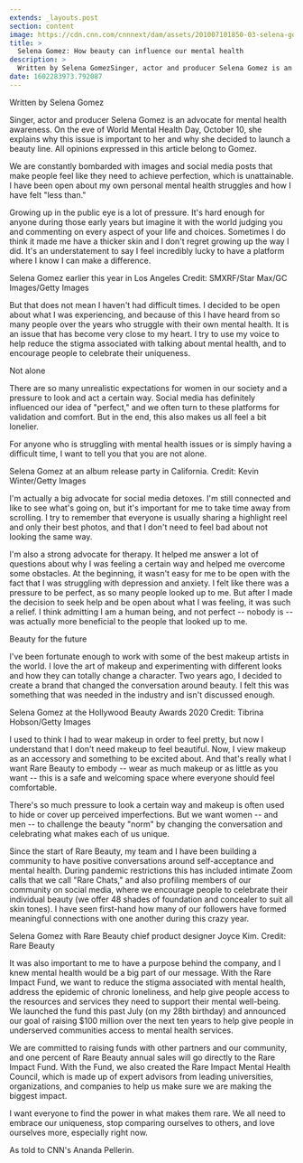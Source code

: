 ```yaml
--- 
extends: _layouts.post 
section: content 
image: https://cdn.cnn.com/cnnnext/dam/assets/201007101850-03-selena-gomez-mental-health-rare-beauty-super-tease.jpg 
title: > 
  Selena Gomez: How beauty can influence our mental health 
description: > 
  Written by Selena GomezSinger, actor and producer Selena Gomez is an advocate for mental health awareness.I have been open about my own personal mental health struggles and how I have felt "less than."For anyone who is struggling with mental health issues or is simply having a difficult time, I want to tell you that you are not alone.Since the start of Rare Beauty, my team and I have been building a community to have positive conversations around self-acceptance and mental health.Selena Gomez with Rare Beauty chief product designer Joyce Kim. 
date: 1602283973.792087 
--- 
```

Written by Selena Gomez

Singer, actor and producer Selena Gomez is an advocate for mental health awareness. On the eve of World Mental Health Day, October 10, she explains why this issue is important to her and why she decided to launch a beauty line. All opinions expressed in this article belong to Gomez.

We are constantly bombarded with images and social media posts that make people feel like they need to achieve perfection, which is unattainable. I have been open about my own personal mental health struggles and how I have felt "less than."

Growing up in the public eye is a lot of pressure. It's hard enough for anyone during those early years but imagine it with the world judging you and commenting on every aspect of your life and choices. Sometimes I do think it made me have a thicker skin and I don't regret growing up the way I did. It's an understatement to say I feel incredibly lucky to have a platform where I know I can make a difference.

Selena Gomez earlier this year in Los Angeles Credit: SMXRF/Star Max/GC Images/Getty Images

But that does not mean I haven't had difficult times. I decided to be open about what I was experiencing, and because of this I have heard from so many people over the years who struggle with their own mental health. It is an issue that has become very close to my heart. I try to use my voice to help reduce the stigma associated with talking about mental health, and to encourage people to celebrate their uniqueness.

Not alone

There are so many unrealistic expectations for women in our society and a pressure to look and act a certain way. Social media has definitely influenced our idea of "perfect," and we often turn to these platforms for validation and comfort. But in the end, this also makes us all feel a bit lonelier.

For anyone who is struggling with mental health issues or is simply having a difficult time, I want to tell you that you are not alone.

Selena Gomez at an album release party in California. Credit: Kevin Winter/Getty Images

I'm actually a big advocate for social media detoxes. I'm still connected and like to see what's going on, but it's important for me to take time away from scrolling. I try to remember that everyone is usually sharing a highlight reel and only their best photos, and that I don't need to feel bad about not looking the same way.

I'm also a strong advocate for therapy. It helped me answer a lot of questions about why I was feeling a certain way and helped me overcome some obstacles. At the beginning, it wasn't easy for me to be open with the fact that I was struggling with depression and anxiety. I felt like there was a pressure to be perfect, as so many people looked up to me. But after I made the decision to seek help and be open about what I was feeling, it was such a relief. I think admitting I am a human being, and not perfect -- nobody is -- was actually more beneficial to the people that looked up to me.

Beauty for the future

I've been fortunate enough to work with some of the best makeup artists in the world. I love the art of makeup and experimenting with different looks and how they can totally change a character. Two years ago, I decided to create a brand that changed the conversation around beauty. I felt this was something that was needed in the industry and isn't discussed enough.

Selena Gomez at the Hollywood Beauty Awards 2020 Credit: Tibrina Hobson/Getty Images

I used to think I had to wear makeup in order to feel pretty, but now I understand that I don't need makeup to feel beautiful. Now, I view makeup as an accessory and something to be excited about. And that's really what I want Rare Beauty to embody -- wear as much makeup or as little as you want -- this is a safe and welcoming space where everyone should feel comfortable.

There's so much pressure to look a certain way and makeup is often used to hide or cover up perceived imperfections. But we want women -- and men -- to challenge the beauty "norm" by changing the conversation and celebrating what makes each of us unique.

Since the start of Rare Beauty, my team and I have been building a community to have positive conversations around self-acceptance and mental health. During pandemic restrictions this has included intimate Zoom calls that we call "Rare Chats," and also profiling members of our community on social media, where we encourage people to celebrate their individual beauty (we offer 48 shades of foundation and concealer to suit all skin tones). I have seen first-hand how many of our followers have formed meaningful connections with one another during this crazy year.

Selena Gomez with Rare Beauty chief product designer Joyce Kim. Credit: Rare Beauty

It was also important to me to have a purpose behind the company, and I knew mental health would be a big part of our message. With the Rare Impact Fund, we want to reduce the stigma associated with mental health, address the epidemic of chronic loneliness, and help give people access to the resources and services they need to support their mental well-being. We launched the fund this past July (on my 28th birthday) and announced our goal of raising $100 million over the next ten years to help give people in underserved communities access to mental health services.

We are committed to raising funds with other partners and our community, and one percent of Rare Beauty annual sales will go directly to the Rare Impact Fund. With the Fund, we also created the Rare Impact Mental Health Council, which is made up of expert advisors from leading universities, organizations, and companies to help us make sure we are making the biggest impact.

I want everyone to find the power in what makes them rare. We all need to embrace our uniqueness, stop comparing ourselves to others, and love ourselves more, especially right now.



As told to CNN's Ananda Pellerin.